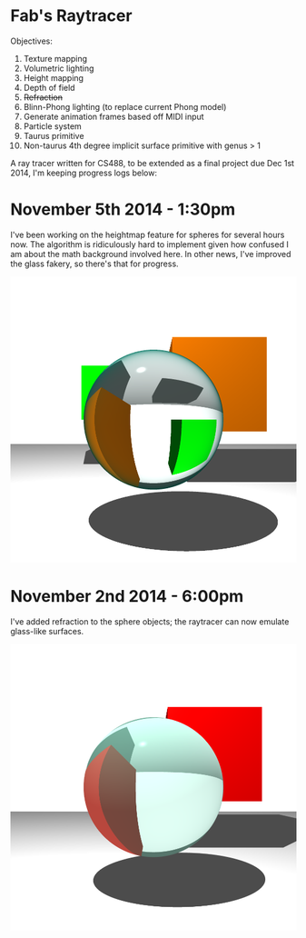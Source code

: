 Fab's Raytracer
===============

Objectives:

1. Texture mapping
2. Volumetric lighting
3. Height mapping
4. Depth of field
5. ~~Refraction~~
6. Blinn-Phong lighting (to replace current Phong model)
7. Generate animation frames based off MIDI input
8. Particle system
9. Taurus primitive
10. Non-taurus 4th degree implicit surface primitive with genus > 1

A ray tracer written for CS488, to be extended as a final project due Dec 1st 2014, I'm keeping progress logs below:


# November 5th 2014 - 1:30pm

I've been working on the heightmap feature for spheres for several hours now. The algorithm is ridiculously hard to implement given how confused I am about the math background involved here. In other news, I've improved the glass fakery, so there's that for progress.

![Alt text](/samplebetterglass.png?raw=true "Sample render")


# November 2nd 2014 - 6:00pm

I've added refraction to the sphere objects; the raytracer can now emulate glass-like surfaces.

![Alt text](/samplerefraction.png?raw=true "Sample render")